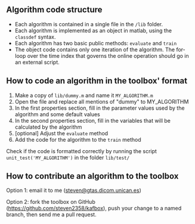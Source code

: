 Algorithm code structure
------------------------
- Each algorithm is contained in a single file in the `/lib` folder. 
- Each algorithm is implemented as an object in matlab, using the `classdef` syntax.
- Each algorithm has two basic public methods: `evaluate` and `train`
- The object code contains only one iteration of the algorithm. The for-loop over the time index that governs the online operation should go in an external script.


How to code an algorithm in the toolbox' format
-----------------------------------------------
1. Make a copy of `lib/dummy.m` and name it `MY_ALGORITHM.m`
2. Open the file and replace all mentions of "dummy" to MY_ALGORITHM
3. In the first properties section, fill in the parameter values used by the algorithm and some default values
4. In the second properties section, fill in the variables that will be calculated by the algorithm
5. [optional] Adjust the `evaluate` method
6. Add the code for the algorithm to the `train` method

Check if the code is formatted correctly by running the script `unit_test('MY_ALGORITHM')` in the folder `lib/test/`


How to contribute an algorithm to the toolbox
---------------------------------------------
Option 1: email it to me (steven@gtas.dicom.unican.es)

Option 2: fork the toolbox on GitHub (https://github.com/steven2358/kafbox), push your change to a named branch, then send me a pull request.